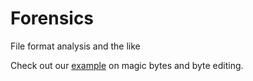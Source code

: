 # Forensics
File format analysis and the like

Check out our [example](./magic_byte_example.md) on magic bytes and byte editing. 